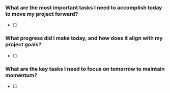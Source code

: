### What are the most important tasks I need to accomplish today to move my project forward?
- [ ] 

### What progress did I make today, and how does it align with my project goals?
- [ ] 

### What are the key tasks I need to focus on tomorrow to maintain momentum?
- [ ] 